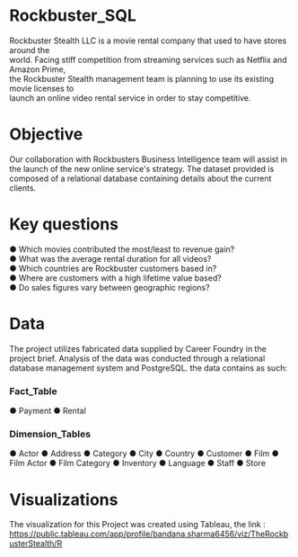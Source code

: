 # Rockbuster_SQL
Rockbuster  Stealth  LLC  is  a  movie  rental  company  that  used  to  have  stores  around  the   
world.   Facing  stiff  competition  from  streaming  services  such  as  Netflix  and  Amazon  Prime,   
the  Rockbuster  Stealth  management  team  is  planning  to  use  its  existing  movie  licenses  to   
launch  an  online  video  rental  service  in  order  to  stay  competitive. 
# Objective
Our collaboration with Rockbusters Business Intelligence team will assist in the launch of the new online service's strategy. The dataset provided is composed of a relational database containing details about the current clients.
# Key questions
● Which  movies  contributed  the  most/least  to  revenue  gain?     
● What  was  the  average  rental  duration  for  all  videos?   
● Which  countries  are  Rockbuster  customers  based  in?   
● Where  are  customers  with  a  high  lifetime  value  based?   
● Do  sales  figures  vary  between  geographic  regions? 
# Data
The project utilizes fabricated data supplied by Career Foundry in the project brief. Analysis of the data was conducted through a relational database management system and PostgreSQL.
the data contains as such:
### Fact_Table
● Payment
● Rental
### Dimension_Tables
● Actor
● Address
● Category
● City
● Country
● Customer
● Film
● Film Actor
● Film Category
● Inventory
● Language
● Staff
● Store
# Visualizations
The visualization for this Project was created using Tableau, the link : https://public.tableau.com/app/profile/bandana.sharma6456/viz/TheRockbusterStealth/R







